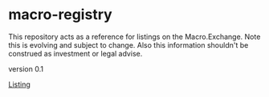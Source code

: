 # macro-registry

This repository acts as a reference for listings on the Macro.Exchange. Note this is evolving and subject to change.
Also this information shouldn't be construed as investment or legal advise.

version 0.1

[Listing](listing.md)
